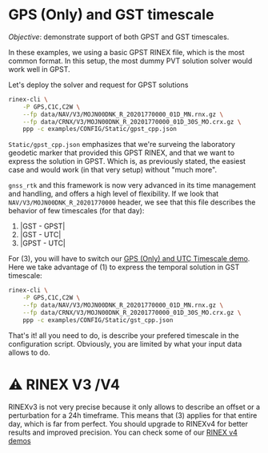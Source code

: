 GPS (Only) and GST timescale
============================

_Objective_: demonstrate support of both GPST and GST timescales.

In these examples, we using a basic GPST RINEX file, which is the most common
format. In this setup, the most dummy PVT solution solver would work well
in GPST. 

Let's deploy the solver and request for GPST solutions

```bash
rinex-cli \
    -P GPS,C1C,C2W \
    --fp data/NAV/V3/MOJN00DNK_R_20201770000_01D_MN.rnx.gz \
    --fp data/CRNX/V3/MOJN00DNK_R_20201770000_01D_30S_MO.crx.gz \
    ppp -c examples/CONFIG/Static/gpst_cpp.json
```

`Static/gpst_cpp.json` emphasizes that we're surveing the laboratory geodetic marker
that provided this GPST RINEX, and that we want to express the solution in GPST.
Which is, as previously stated, the easiest case and would work (in that very setup)
without "much more".

`gnss_rtk` and this framework is now very advanced in its time management and handling,
and offers a high level of flexibility. If we look that `NAV/V3/MOJN00DNK_R_20201770000`
header, we see that this file describes the behavior of few timescales (for that day):

1. |GST - GPST|
2. |GST - UTC|
3. |GPST - UTC|

For (3), you will have to switch our [GPS (Only) and UTC Timescale demo](./GPS_ONLY_UTC.md). 
Here we take advantage of (1) to express the temporal solution in GST timescale:

```bash
rinex-cli \
    -P GPS,C1C,C2W \
    --fp data/NAV/V3/MOJN00DNK_R_20201770000_01D_MN.rnx.gz \
    --fp data/CRNX/V3/MOJN00DNK_R_20201770000_01D_30S_MO.crx.gz \
    ppp -c examples/CONFIG/Static/gst_cpp.json
```

That's it! all you need to do, is describe your prefered timescale in the configuration script. 
Obviously, you are limited by what your input data allows to do.

:warning: RINEX V3 /V4
======================

RINEXv3 is not very precise because it only allows to describe an offset or a perturbation for a 24h timeframe. This means that (3) applies for that entire day, which is far from perfect. You should upgrade to RINEXv4 for better results and improved precision. You can check some of our [RINEX v4 demos](../)
